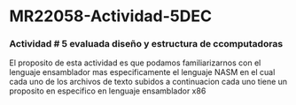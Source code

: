 # MR22058-Actividad-5DEC
### Actividad # 5 evaluada diseño y estructura de ccomputadoras 

El proposito de esta actividad es que podamos familiarizarnos con el lenguaje ensamblador 
mas especificamente el lenguaje NASM en el cual cada uno de los archivos de texto subidos
a continuacion cada uno tiene un proposito en especifico en lenguaje ensamblador x86
